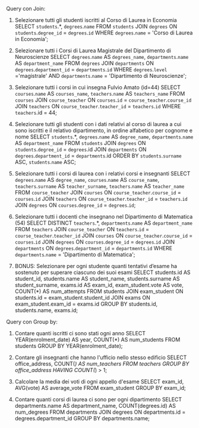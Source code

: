 Query con Join:
1. Selezionare tutti gli studenti iscritti al Corso di Laurea in Economia
SELECT `students`.*, `degrees`.`name`
FROM `students`
JOIN `degrees` ON `students`.`degree_id` = `degrees`.`id`
WHERE `degrees`.`name` = 'Corso di Laurea in Economia';

2. Selezionare tutti i Corsi di Laurea Magistrale del Dipartimento di Neuroscienze
SELECT `degrees`.`name` AS `degrees_name`, `departments`.`name` AS `department_name`
FROM `degrees`
JOIN `departments` ON `degrees`.`department_id` = `departments`.`id`
WHERE `degrees`.`level` ='magistrale' AND `departments`.`name` = 'Dipartimento di Neuroscienze';

3. Selezionare tutti i corsi in cui insegna Fulvio Amato (id=44)
SELECT `courses`.`name` AS `courses_name`, `teachers`.`name` AS `teachers_name`
FROM `courses`
JOIN `course_teacher` ON `courses`.`id` = `course_teacher`.`course_id`
JOIN `teachers` ON `course_teacher`.`teacher_id` = `teachers`.`id`
WHERE `teachers`.id = 44;

4. Selezionare tutti gli studenti con i dati relativi al corso di laurea a cui sono iscritti e il
  relativo dipartimento, in ordine alfabetico per cognome e nome
SELECT `students`.*, `degrees`.`name` AS `degree_name`, `departments`.`name` AS `department_name`
FROM `students`
JOIN `degrees` ON `students`.`degree_id` = `degrees`.id
JOIN `departments` ON `degrees`.`department_id` = `departments`.id
ORDER BY `students`.`surname` ASC, `students`.`name` ASC;

5. Selezionare tutti i corsi di laurea con i relativi corsi e insegnanti
SELECT `degrees`.`name` AS `degree_name`, `courses`.`name` AS `course_name`, `teachers`.`surname` AS `teacher_surname`, `teachers`.`name` AS `teacher_name`
FROM `course_teacher`
JOIN `courses` ON `course_teacher`.`course_id` = `courses`.`id`
JOIN `teachers` ON `course_teacher`.`teacher_id` = `teachers`.`id`
JOIN `degrees` ON `courses`.`degree_id` = `degrees`.`id`;

6. Selezionare tutti i docenti che insegnano nel Dipartimento di Matematica (54)
SELECT DISTINCT `teachers`.*, `departments`.`name` AS `department_name`
FROM `teachers`
JOIN `course_teacher` ON `teachers`.`id` = `course_teacher`.`teacher_id`
JOIN `courses` ON `course_teacher`.`course_id` = `courses`.`id`
JOIN `degrees` ON `courses`.`degree_id` = `degrees`.`id`
JOIN `departments` ON `degrees`.`department_id` = `departments`.`id`
WHERE `departments`.`name` = 'Dipartimento di Matematica';

7. BONUS: Selezionare per ogni studente quanti tentativi d’esame ha sostenuto per
  superare ciascuno dei suoi esami
SELECT students.id AS student_id, students.name AS student_name, students.surname AS student_surname, exams.id AS exam_id, exam_student.vote AS vote,
COUNT(*) AS num_attempts
FROM students
JOIN exam_student ON students.id = exam_student.student_id
JOIN exams ON exam_student.exam_id = exams.id
GROUP BY students.id, students.name, exams.id;

Query con Group by:
1. Contare quanti iscritti ci sono stati ogni anno
SELECT YEAR(enrolment_date) AS year, COUNT(*) AS num_students
FROM students
GROUP BY YEAR(enrolment_date);

2. Contare gli insegnanti che hanno l'ufficio nello stesso edificio
SELECT office_address, COUNT(*) AS num_teachers
FROM teachers
GROUP BY office_address
HAVING COUNT(*) > 1;

3. Calcolare la media dei voti di ogni appello d'esame
SELECT exam_id, AVG(vote) AS average_vote
FROM exam_student
GROUP BY exam_id;

4. Contare quanti corsi di laurea ci sono per ogni dipartimento
SELECT departments.name AS department_name, COUNT(degrees.id) AS num_degrees
FROM departments
JOIN degrees ON departments.id = degrees.department_id
GROUP BY departments.name;



